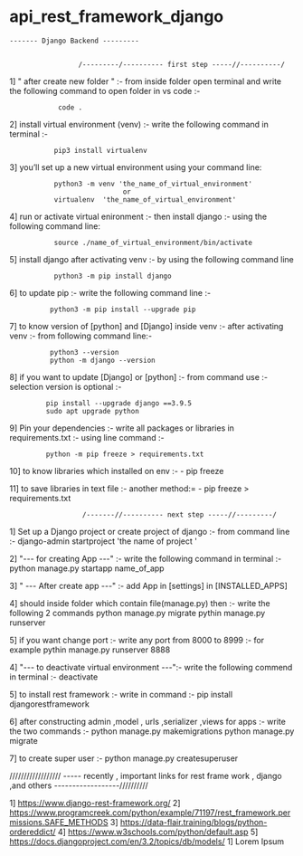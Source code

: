 # api_rest_framework_django
    ------- Django Backend ---------
       
        
                     /---------/---------- first step -----//----------/
                     
   1] " after create new folder " :- from inside folder open terminal and
        write the following command to open folder in vs code :- 
        
~~~ Shell
            code .
~~~    
   
   2] install virtual environment (venv) :- write the following command in terminal :-
   
~~~ Shell
           pip3 install virtualenv
~~~       
           
   3] you’ll set up a new virtual environment using your command line:  
~~~
           python3 -m venv 'the_name_of_virtual_environment'
                            or 
           virtualenv  'the_name_of_virtual_environment'   
~~~       
   4] run or activate virtual enironment :- then install django :- using the following command line: 
~~~
           source ./name_of_virtual_environment/bin/activate                      
~~~              
   5] install django after activating venv :- by using the following command line 
~~~
           python3 -m pip install django  
~~~     
   6] to update pip :- write the following command line :-
~~~
          python3 -m pip install --upgrade pip      
~~~

   7] to know version of [python] and [Django] inside venv :- after activating venv :- from following command line:-
~~~
          python3 --version
          python -m django --version
~~~        
          
   8] if you want to update [Django] or [python] :- from command use :- selection version is optional :-
~~~ 
         pip install --upgrade django ==3.9.5    
         sudo apt upgrade python 
~~~    
   9] Pin your dependencies :- write all packages or libraries in requirements.txt :- using line command :-
~~~
         python -m pip freeze > requirements.txt  
~~~    
         
   10] to know libraries which installed on env :-
     - pip freeze 
     
   11] to save libraries in text file :- another method:=
     - pip freeze > requirements.txt   
                               
                               
                      /-------//---------- next step -----//---------/  
                      
   1] Set up a Django project  or create project of django :-  from command line :- 
          django-admin startproject  'the name of project '
           
   2] "--- for creating App ---" :- write the following command in terminal :-
          python manage.py startapp  name_of_app    
          
   3] " --- After create app ---" :- add App in [settings] in [INSTALLED_APPS]  
   
   4] should inside folder which contain file(manage.py) then :- write the following 2 commands
         python manage.py migrate
         pythin manage.py runserver   
         
   5] if you want change port :- write any port from 8000 to 8999 :- for example
         pythin manage.py runserver 8888   
   
   4] "--- to deactivate virtual environment ---":- write the following commend in terminal :- 
          deactivate
          
   5] to install rest framework :- write in command :- 
         pip install djangorestframework      
   
   6] after constructing admin ,model , urls ,serializer ,views for apps :- write the two commands :- 
         python manage.py makemigrations 
         python manage.py migrate 
         
   7] to create super user :- 
         python manage.py createsuperuser
   
   
   
   
   ////////////////// ----- recently , important links for rest frame work , django  ,and others ------------------//////////
   
   1] https://www.django-rest-framework.org/
   2] https://www.programcreek.com/python/example/71197/rest_framework.permissions.SAFE_METHODS
   3] https://data-flair.training/blogs/python-ordereddict/
   4] https://www.w3schools.com/python/default.asp
   5] https://docs.djangoproject.com/en/3.2/topics/db/models/ 
   1] Lorem Ipsum 
          
          
          
